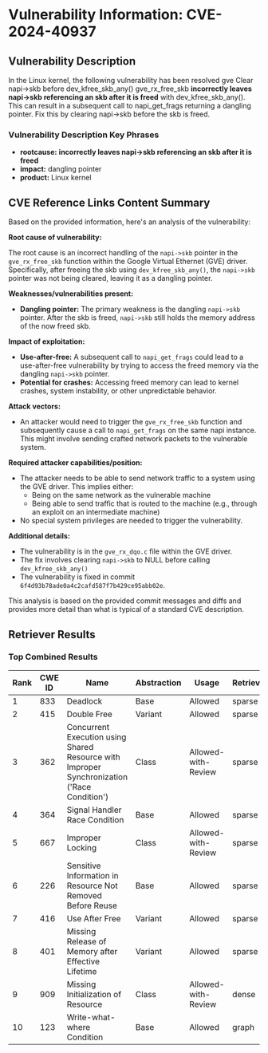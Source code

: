 # Vulnerability Information: CVE-2024-40937

## Vulnerability Description
In the Linux kernel, the following vulnerability has been resolved gve Clear napi->skb before dev_kfree_skb_any() gve_rx_free_skb **incorrectly leaves napi->skb referencing an skb after it is freed** with dev_kfree_skb_any(). This can result in a subsequent call to napi_get_frags returning a dangling pointer. Fix this by clearing napi->skb before the skb is freed.

### Vulnerability Description Key Phrases
- **rootcause:** **incorrectly leaves napi->skb referencing an skb after it is freed**
- **impact:** dangling pointer
- **product:** Linux kernel

## CVE Reference Links Content Summary
Based on the provided information, here's an analysis of the vulnerability:

**Root cause of vulnerability:**

The root cause is an incorrect handling of the `napi->skb` pointer in the `gve_rx_free_skb` function within the Google Virtual Ethernet (GVE) driver. Specifically, after freeing the skb using `dev_kfree_skb_any()`, the `napi->skb` pointer was not being cleared, leaving it as a dangling pointer.

**Weaknesses/vulnerabilities present:**

- **Dangling pointer:** The primary weakness is the dangling `napi->skb` pointer. After the skb is freed, `napi->skb` still holds the memory address of the now freed skb.

**Impact of exploitation:**

- **Use-after-free:** A subsequent call to `napi_get_frags` could lead to a use-after-free vulnerability by trying to access the freed memory via the dangling `napi->skb` pointer.
- **Potential for crashes:** Accessing freed memory can lead to kernel crashes, system instability, or other unpredictable behavior.

**Attack vectors:**

- An attacker would need to trigger the `gve_rx_free_skb` function and subsequently cause a call to `napi_get_frags` on the same napi instance. This might involve sending crafted network packets to the vulnerable system.

**Required attacker capabilities/position:**

- The attacker needs to be able to send network traffic to a system using the GVE driver. This implies either:
    - Being on the same network as the vulnerable machine
    - Being able to send traffic that is routed to the machine (e.g., through an exploit on an intermediate machine)
- No special system privileges are needed to trigger the vulnerability.

**Additional details:**
- The vulnerability is in the `gve_rx_dqo.c` file within the GVE driver.
- The fix involves clearing `napi->skb` to NULL before calling `dev_kfree_skb_any()`
- The vulnerability is fixed in commit `6f4d93b78ade0a4c2cafd587f7b429ce95abb02e`.

This analysis is based on the provided commit messages and diffs and provides more detail than what is typical of a standard CVE description.

## Retriever Results

### Top Combined Results

| Rank | CWE ID | Name | Abstraction | Usage  | Retrievers | Individual Scores |
|------|--------|------|-------------|-------|------------|-------------------|
| 1 | 833 | Deadlock | Base | Allowed | sparse | 0.408 |
| 2 | 415 | Double Free | Variant | Allowed | sparse | 0.345 |
| 3 | 362 | Concurrent Execution using Shared Resource with Improper Synchronization ('Race Condition') | Class | Allowed-with-Review | sparse | 0.325 |
| 4 | 364 | Signal Handler Race Condition | Base | Allowed | sparse | 0.304 |
| 5 | 667 | Improper Locking | Class | Allowed-with-Review | sparse | 0.293 |
| 6 | 226 | Sensitive Information in Resource Not Removed Before Reuse | Base | Allowed | sparse | 0.291 |
| 7 | 416 | Use After Free | Variant | Allowed | sparse | 0.291 |
| 8 | 401 | Missing Release of Memory after Effective Lifetime | Variant | Allowed | sparse | 0.290 |
| 9 | 909 | Missing Initialization of Resource | Class | Allowed-with-Review | dense | 0.493 |
| 10 | 123 | Write-what-where Condition | Base | Allowed | graph | 0.003 |

